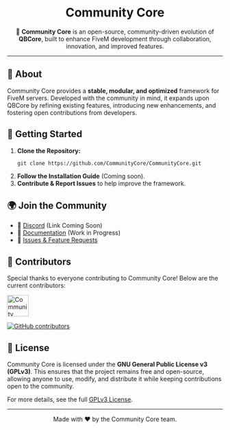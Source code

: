 <h1 align="center">Community Core</h1>

<p align="center">
  🚀 <strong>Community Core</strong> is an open-source, community-driven evolution of <strong>QBCore</strong>, built to enhance FiveM development through collaboration, innovation, and improved features.
</p>

<hr>

<h2>🔹 About</h2>

<p>
Community Core provides a <strong>stable, modular, and optimized</strong> framework for FiveM servers. Developed with the community in mind, it expands upon QBCore by refining existing features, introducing new enhancements, and fostering open contributions from developers.
</p>

<h2>📌 Getting Started</h2>

<ol>
  <li><strong>Clone the Repository:</strong></li>

  <pre><code>git clone https://github.com/CommunityCore/CommunityCore.git</code></pre>

  <li><strong>Follow the Installation Guide</strong> (Coming soon).</li>
  <li><strong>Contribute & Report Issues</strong> to help improve the framework.</li>
</ol>

<h2>🌍 Join the Community</h2>

<ul>
  <li>📢 <a href="#">Discord</a> (Link Coming Soon)</li>
  <li>📖 <a href="#">Documentation</a> (Work in Progress)</li>
  <li>🐛 <a href="https://github.com/CommunityCore/CommunityCore/issues">Issues & Feature Requests</a></li>
</ul>

<h2>👥 Contributors</h2>

<p>Special thanks to everyone contributing to Community Core! Below are the current contributors:</p>

<p>
  <a href="https://github.com/orgs/CommunityCore/people">
    <img src="https://github.com/CommunityCore.png?size=200" width="50" alt="Community Core Org">
  </a>
</p>

<p>
  <a href="https://github.com/orgs/CommunityCore/people">
    <img src="https://img.shields.io/github/contributors/CommunityCore/CommunityCore?color=blue&style=flat-square" alt="GitHub contributors">
  </a>
</p>

<h2>📜 License</h2>

<p>
  Community Core is licensed under the <strong>GNU General Public License v3 (GPLv3)</strong>. This ensures that the project remains free and open-source, allowing anyone to use, modify, and distribute it while keeping contributions open to the community.
</p>

<p>
  For more details, see the full <a href="https://www.gnu.org/licenses/gpl-3.0.en.html">GPLv3 License</a>.
</p>

<hr>

<p align="center">Made with ❤️ by the Community Core team.</p>
